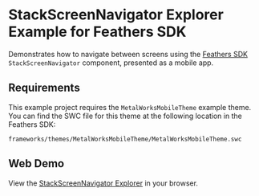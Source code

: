 # StackScreenNavigator Explorer Example for Feathers SDK

Demonstrates how to navigate between screens using the [Feathers SDK](http://feathersui.com/sdk/) `StackScreenNavigator` component, presented as a mobile app.

## Requirements

This example project requires the `MetalWorksMobileTheme` example theme. You can find the SWC file for this theme at the following location in the Feathers SDK:

	frameworks/themes/MetalWorksMobileTheme/MetalWorksMobileTheme.swc

## Web Demo

View the [StackScreenNavigator Explorer](http://feathersui.com/examples/stack-screen-navigator-explorer/) in your browser.
